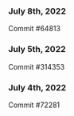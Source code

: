 ### July 8th, 2022

Commit #64813

### July 5th, 2022

Commit #314353


### July 4th, 2022

Commit #72281
